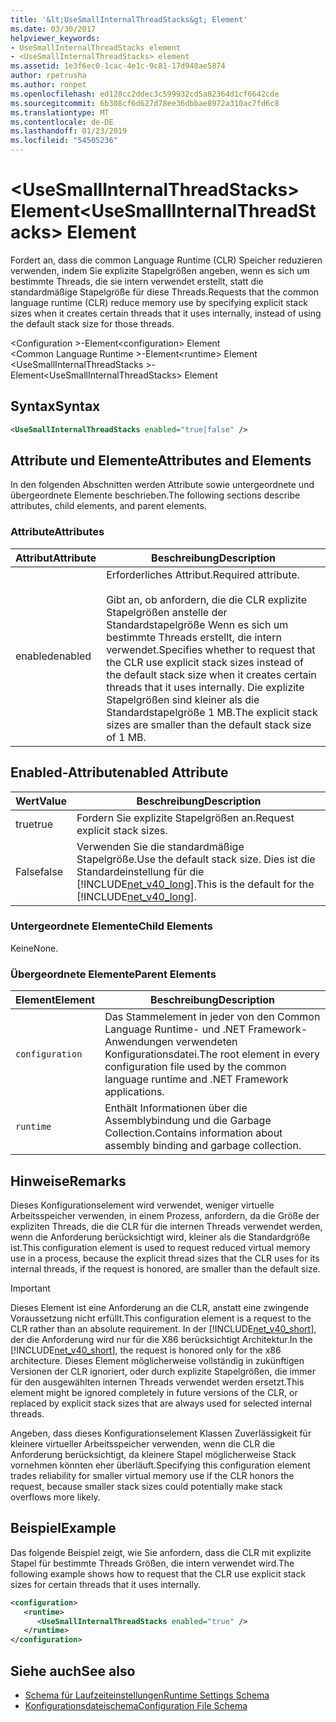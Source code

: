 ```yaml
---
title: '&lt;UseSmallInternalThreadStacks&gt; Element'
ms.date: 03/30/2017
helpviewer_keywords:
- UseSmallInternalThreadStacks element
- <UseSmallInternalThreadStacks> element
ms.assetid: 1e3f6ec0-1cac-4e1c-9c81-17d948ae5874
author: rpetrusha
ms.author: ronpet
ms.openlocfilehash: ed128cc2ddec3c599932cd5a82364d1cf6642cde
ms.sourcegitcommit: 6b308cf6d627d78ee36dbbae8972a310ac7fd6c8
ms.translationtype: MT
ms.contentlocale: de-DE
ms.lasthandoff: 01/23/2019
ms.locfileid: "54505236"
---
```

# <a name="ltusesmallinternalthreadstacksgt-element"></a><span data-ttu-id="90991-102">&lt;UseSmallInternalThreadStacks&gt; Element</span><span class="sxs-lookup"><span data-stu-id="90991-102">&lt;UseSmallInternalThreadStacks&gt; Element</span></span>
<span data-ttu-id="90991-103">Fordert an, dass die common Language Runtime (CLR) Speicher reduzieren verwenden, indem Sie explizite Stapelgrößen angeben, wenn es sich um bestimmte Threads, die sie intern verwendet erstellt, statt die standardmäßige Stapelgröße für diese Threads.</span><span class="sxs-lookup"><span data-stu-id="90991-103">Requests that the common language runtime (CLR) reduce memory use by specifying explicit stack sizes when it creates certain threads that it uses internally, instead of using the default stack size for those threads.</span></span>  
  
 <span data-ttu-id="90991-104">\<Configuration >-Element</span><span class="sxs-lookup"><span data-stu-id="90991-104">\<configuration> Element</span></span>  
<span data-ttu-id="90991-105">\<Common Language Runtime >-Element</span><span class="sxs-lookup"><span data-stu-id="90991-105">\<runtime> Element</span></span>  
<span data-ttu-id="90991-106">\<UseSmallInternalThreadStacks >-Element</span><span class="sxs-lookup"><span data-stu-id="90991-106">\<UseSmallInternalThreadStacks> Element</span></span>  
  
## <a name="syntax"></a><span data-ttu-id="90991-107">Syntax</span><span class="sxs-lookup"><span data-stu-id="90991-107">Syntax</span></span>  
  
```xml  
<UseSmallInternalThreadStacks enabled="true|false" />  
```  
  
## <a name="attributes-and-elements"></a><span data-ttu-id="90991-108">Attribute und Elemente</span><span class="sxs-lookup"><span data-stu-id="90991-108">Attributes and Elements</span></span>  
 <span data-ttu-id="90991-109">In den folgenden Abschnitten werden Attribute sowie untergeordnete und übergeordnete Elemente beschrieben.</span><span class="sxs-lookup"><span data-stu-id="90991-109">The following sections describe attributes, child elements, and parent elements.</span></span>  
  
### <a name="attributes"></a><span data-ttu-id="90991-110">Attribute</span><span class="sxs-lookup"><span data-stu-id="90991-110">Attributes</span></span>  
  
|<span data-ttu-id="90991-111">Attribut</span><span class="sxs-lookup"><span data-stu-id="90991-111">Attribute</span></span>|<span data-ttu-id="90991-112">Beschreibung</span><span class="sxs-lookup"><span data-stu-id="90991-112">Description</span></span>|  
|---------------|-----------------|  
|<span data-ttu-id="90991-113">enabled</span><span class="sxs-lookup"><span data-stu-id="90991-113">enabled</span></span>|<span data-ttu-id="90991-114">Erforderliches Attribut.</span><span class="sxs-lookup"><span data-stu-id="90991-114">Required attribute.</span></span><br /><br /> <span data-ttu-id="90991-115">Gibt an, ob anfordern, die die CLR explizite Stapelgrößen anstelle der Standardstapelgröße Wenn es sich um bestimmte Threads erstellt, die intern verwendet.</span><span class="sxs-lookup"><span data-stu-id="90991-115">Specifies whether to request that the CLR use explicit stack sizes instead of the default stack size when it creates certain threads that it uses internally.</span></span> <span data-ttu-id="90991-116">Die explizite Stapelgrößen sind kleiner als die Standardstapelgröße 1 MB.</span><span class="sxs-lookup"><span data-stu-id="90991-116">The explicit stack sizes are smaller than the default stack size of 1 MB.</span></span>|  
  
## <a name="enabled-attribute"></a><span data-ttu-id="90991-117">Enabled-Attribut</span><span class="sxs-lookup"><span data-stu-id="90991-117">enabled Attribute</span></span>  
  
|<span data-ttu-id="90991-118">Wert</span><span class="sxs-lookup"><span data-stu-id="90991-118">Value</span></span>|<span data-ttu-id="90991-119">Beschreibung</span><span class="sxs-lookup"><span data-stu-id="90991-119">Description</span></span>|  
|-----------|-----------------|  
|<span data-ttu-id="90991-120">true</span><span class="sxs-lookup"><span data-stu-id="90991-120">true</span></span>|<span data-ttu-id="90991-121">Fordern Sie explizite Stapelgrößen an.</span><span class="sxs-lookup"><span data-stu-id="90991-121">Request explicit stack sizes.</span></span>|  
|<span data-ttu-id="90991-122">False</span><span class="sxs-lookup"><span data-stu-id="90991-122">false</span></span>|<span data-ttu-id="90991-123">Verwenden Sie die standardmäßige Stapelgröße.</span><span class="sxs-lookup"><span data-stu-id="90991-123">Use the default stack size.</span></span> <span data-ttu-id="90991-124">Dies ist die Standardeinstellung für die [!INCLUDE[net_v40_long](../../../../../includes/net-v40-long-md.md)].</span><span class="sxs-lookup"><span data-stu-id="90991-124">This is the default for the [!INCLUDE[net_v40_long](../../../../../includes/net-v40-long-md.md)].</span></span>|  
  
### <a name="child-elements"></a><span data-ttu-id="90991-125">Untergeordnete Elemente</span><span class="sxs-lookup"><span data-stu-id="90991-125">Child Elements</span></span>  
 <span data-ttu-id="90991-126">Keine</span><span class="sxs-lookup"><span data-stu-id="90991-126">None.</span></span>  
  
### <a name="parent-elements"></a><span data-ttu-id="90991-127">Übergeordnete Elemente</span><span class="sxs-lookup"><span data-stu-id="90991-127">Parent Elements</span></span>  
  
|<span data-ttu-id="90991-128">Element</span><span class="sxs-lookup"><span data-stu-id="90991-128">Element</span></span>|<span data-ttu-id="90991-129">Beschreibung</span><span class="sxs-lookup"><span data-stu-id="90991-129">Description</span></span>|  
|-------------|-----------------|  
|`configuration`|<span data-ttu-id="90991-130">Das Stammelement in jeder von den Common Language Runtime- und .NET Framework-Anwendungen verwendeten Konfigurationsdatei.</span><span class="sxs-lookup"><span data-stu-id="90991-130">The root element in every configuration file used by the common language runtime and .NET Framework applications.</span></span>|  
|`runtime`|<span data-ttu-id="90991-131">Enthält Informationen über die Assemblybindung und die Garbage Collection.</span><span class="sxs-lookup"><span data-stu-id="90991-131">Contains information about assembly binding and garbage collection.</span></span>|  
  
## <a name="remarks"></a><span data-ttu-id="90991-132">Hinweise</span><span class="sxs-lookup"><span data-stu-id="90991-132">Remarks</span></span>  
 <span data-ttu-id="90991-133">Dieses Konfigurationselement wird verwendet, weniger virtuelle Arbeitsspeicher verwenden, in einem Prozess, anfordern, da die Größe der expliziten Threads, die die CLR für die internen Threads verwendet werden, wenn die Anforderung berücksichtigt wird, kleiner als die Standardgröße ist.</span><span class="sxs-lookup"><span data-stu-id="90991-133">This configuration element is used to request reduced virtual memory use in a process, because the explicit thread sizes that the CLR uses for its internal threads, if the request is honored, are smaller than the default size.</span></span>  
  
> [!IMPORTANT]
>  <span data-ttu-id="90991-134">Dieses Element ist eine Anforderung an die CLR, anstatt eine zwingende Voraussetzung nicht erfüllt.</span><span class="sxs-lookup"><span data-stu-id="90991-134">This configuration element is a request to the CLR rather than an absolute requirement.</span></span> <span data-ttu-id="90991-135">In der [!INCLUDE[net_v40_short](../../../../../includes/net-v40-short-md.md)], der die Anforderung wird nur für die X86 berücksichtigt Architektur.</span><span class="sxs-lookup"><span data-stu-id="90991-135">In the [!INCLUDE[net_v40_short](../../../../../includes/net-v40-short-md.md)], the request is honored only for the x86 architecture.</span></span> <span data-ttu-id="90991-136">Dieses Element möglicherweise vollständig in zukünftigen Versionen der CLR ignoriert, oder durch explizite Stapelgrößen, die immer für den ausgewählten internen Threads verwendet werden ersetzt.</span><span class="sxs-lookup"><span data-stu-id="90991-136">This element might be ignored completely in future versions of the CLR, or replaced by explicit stack sizes that are always used for selected internal threads.</span></span>  
  
 <span data-ttu-id="90991-137">Angeben, dass dieses Konfigurationselement Klassen Zuverlässigkeit für kleinere virtueller Arbeitsspeicher verwenden, wenn die CLR die Anforderung berücksichtigt, da kleinere Stapel möglicherweise Stack vornehmen könnten eher überläuft.</span><span class="sxs-lookup"><span data-stu-id="90991-137">Specifying this configuration element trades reliability for smaller virtual memory use if the CLR honors the request, because smaller stack sizes could potentially make stack overflows more likely.</span></span>  
  
## <a name="example"></a><span data-ttu-id="90991-138">Beispiel</span><span class="sxs-lookup"><span data-stu-id="90991-138">Example</span></span>  
 <span data-ttu-id="90991-139">Das folgende Beispiel zeigt, wie Sie anfordern, dass die CLR mit explizite Stapel für bestimmte Threads Größen, die intern verwendet wird.</span><span class="sxs-lookup"><span data-stu-id="90991-139">The following example shows how to request that the CLR use explicit stack sizes for certain threads that it uses internally.</span></span>  
  
```xml  
<configuration>  
   <runtime>  
      <UseSmallInternalThreadStacks enabled="true" />  
   </runtime>  
</configuration>  
```  
  
## <a name="see-also"></a><span data-ttu-id="90991-140">Siehe auch</span><span class="sxs-lookup"><span data-stu-id="90991-140">See also</span></span>
- [<span data-ttu-id="90991-141">Schema für Laufzeiteinstellungen</span><span class="sxs-lookup"><span data-stu-id="90991-141">Runtime Settings Schema</span></span>](../../../../../docs/framework/configure-apps/file-schema/runtime/index.md)
- [<span data-ttu-id="90991-142">Konfigurationsdateischema</span><span class="sxs-lookup"><span data-stu-id="90991-142">Configuration File Schema</span></span>](../../../../../docs/framework/configure-apps/file-schema/index.md)

